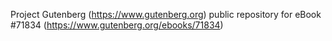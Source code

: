 Project Gutenberg (https://www.gutenberg.org) public repository
for eBook #71834 (https://www.gutenberg.org/ebooks/71834)
